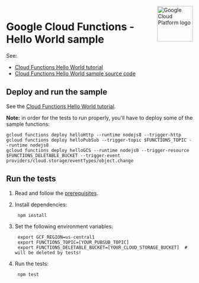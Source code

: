 <img src="https://avatars2.githubusercontent.com/u/2810941?v=3&s=96" alt="Google Cloud Platform logo" title="Google Cloud Platform" align="right" height="96" width="96"/>

# Google Cloud Functions - Hello World sample

See:

* [Cloud Functions Hello World tutorial][tutorial]
* [Cloud Functions Hello World sample source code][code]

[tutorial]: https://cloud.google.com/functions/docs/quickstart
[code]: index.js

## Deploy and run the sample

See the [Cloud Functions Hello World tutorial][tutorial].

**Note:** in order for the tests to run properly, you'll have to deploy some of the sample functions:

```
gcloud functions deploy helloHttp --runtime nodejs8 --trigger-http
gcloud functions deploy helloPubSub --trigger-topic $FUNCTIONS_TOPIC --runtime nodejs8
gcloud functions deploy helloGCS --runtime nodejs8 --trigger-resource $FUNCTIONS_DELETABLE_BUCKET --trigger-event providers/cloud.storage/eventTypes/object.change
```

## Run the tests

1. Read and follow the [prerequisites](../../../../#prerequisites).


1. Install dependencies:

        npm install

1. Set the following environment variables:

        export GCF_REGION=us-central1
        export FUNCTIONS_TOPIC=[YOUR_PUBSUB_TOPIC]
        export FUNCTIONS_DELETABLE_BUCKET=[YOUR_CLOUD_STORAGE_BUCKET]  # will be deleted by tests!

1. Run the tests:

        npm test
